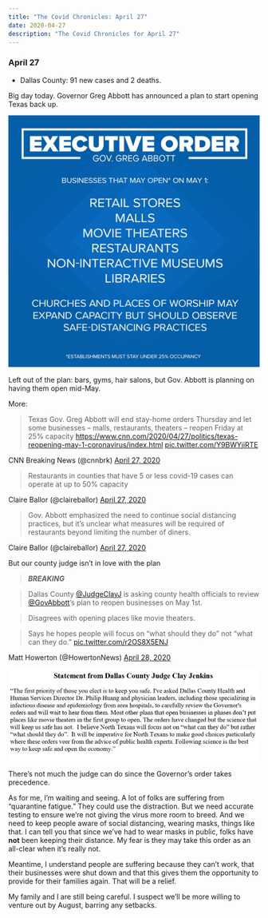 ```yaml
---
title: "The Covid Chronicles: April 27"
date: 2020-04-27
description: "The Covid Chronicles for April 27"
---
```


### April 27

-  Dallas County: 91 new cases and 2 deaths. 

Big day today. Governor Greg Abbott has announced a plan to start opening Texas back up.

![2nd Executive Order](abbott_plan_05120.jpg)

Left out of the plan: bars, gyms, hair salons, but Gov. Abbott is planning on having them open mid-May. 

More:

> Texas Gov. Greg Abbott will end stay-home orders Thursday and let some businesses – malls, restaurants, theaters – reopen Friday at 25% capacity  https://www.cnn.com/2020/04/27/politics/texas-reopening-may-1-coronavirus/index.html [pic.twitter.com/Y9BWYjiRTE](https://t.co/Y9BWYjiRTE)

 CNN Breaking News (@cnnbrk) [April 27, 2020](https://twitter.com/cnnbrk/status/1254871163320311816)

> Restaurants in counties that have 5 or less covid-19 cases can operate at up to 50% capacity

 Claire Ballor (@claireballor) [April 27, 2020](https://twitter.com/claireballor/status/1254861114971533314)

> Gov. Abbott emphasized the need to continue social distancing practices, but it’s unclear what measures will be required of restaurants beyond limiting the number of diners.

 Claire Ballor (@claireballor) [April 27, 2020](https://twitter.com/claireballor/status/1254862742412034048)

But our county judge isn’t in love with the plan

> ***BREAKING***  
  
> Dallas County [@JudgeClayJ](https://twitter.com/JudgeClayJ) is asking county health officials to review [@GovAbbott](https://twitter.com/GovAbbott)’s plan to reopen businesses on May 1st.   
  
> Disagrees with opening places like movie theaters.   
  
> Says he hopes people will focus on “what should they do” not “what can they do.” [pic.twitter.com/r2OS8X5ENJ](https://t.co/r2OS8X5ENJ)

 Matt Howerton (@HowertonNews) [April 28, 2020](https://twitter.com/HowertonNews/status/1254961328403472385)

![Jenkins statement](jenkins_statement.jpg)

There’s not much the judge can do since the Governor’s order takes precedence. 

As for me, I’m waiting and seeing. A lot of folks are suffering from “quarantine fatigue.” They could use the distraction. But we need accurate testing to ensure we’re not giving the virus more room to breed. And we need to keep people aware of social distancing, wearing masks, things like that. I can tell you that since we’ve had to wear masks in public, folks have **not** been keeping their distance. My fear is they may take this order as an all-clear when it’s really not.

Meantime, I understand people are suffering because they can’t work, that their businesses were shut down and that this gives them the opportunity to provide for their families again. That will be a relief. 

My family and I are still being careful. I suspect we’ll be more willing to venture out by August, barring any setbacks. 




